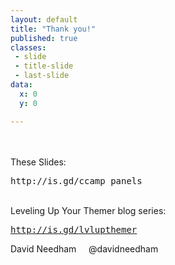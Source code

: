 ```yaml
---
layout: default
title: "Thank you!"
published: true
classes:
 - slide
 - title-slide
 - last-slide
data:
  x: 0
  y: 0

---
```

<br />
<br />
<span>These Slides:</span>
<pre>http://is.gd/ccamp_panels</pre>
<br />
<span>Leveling Up Your Themer blog series:</span>
<pre><a href="http://is.gd/lvlupthemer">http://is.gd/lvlupthemer</a></pre>
<p>David Needham&nbsp;&nbsp;&nbsp;&nbsp;&nbsp;@davidneedham</p>